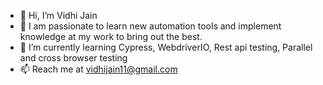 - 👋 Hi, I’m Vidhi Jain
- 👀 I am passionate to learn new automation tools and implement knowledge at my work to bring out the best.
- 🌱 I’m currently learning Cypress, WebdriverIO, Rest api testing, Parallel and cross browser testing
- 📫 Reach me at vidhijain11@gmail.com
